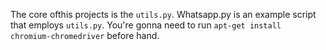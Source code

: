 The core ofthis projects is the `utils.py`. Whatsapp.py is an example script that employs `utils.py`.
You're gonna need to run `apt-get install chromium-chromedriver` before hand.
